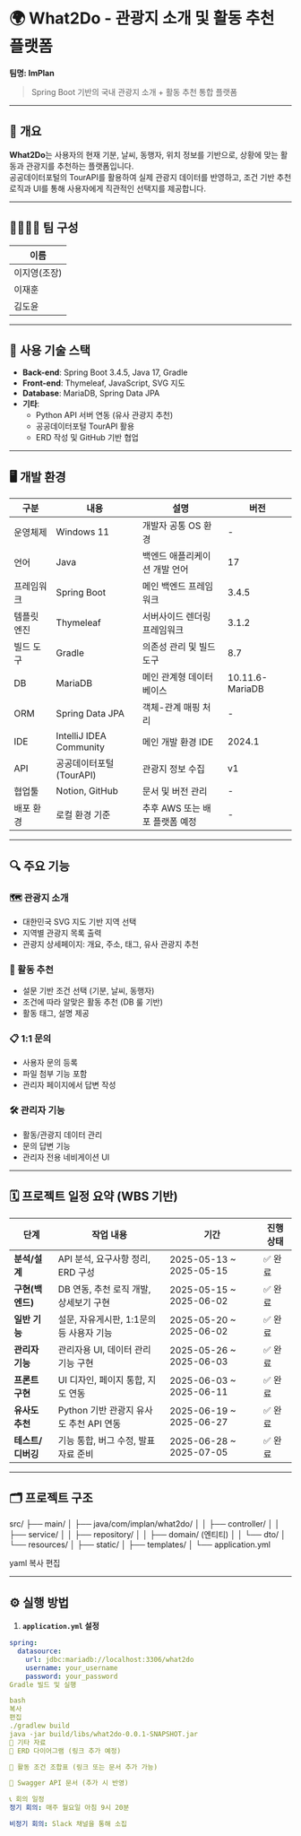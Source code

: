 # 🌍 What2Do - 관광지 소개 및 활동 추천 플랫폼  
**팀명: ImPlan**

> Spring Boot 기반의 국내 관광지 소개 + 활동 추천 통합 플랫폼

---

## 📌 개요

**What2Do**는 사용자의 현재 기분, 날씨, 동행자, 위치 정보를 기반으로, 상황에 맞는 활동과 관광지를 추천하는 플랫폼입니다.  
공공데이터포털의 TourAPI를 활용하여 실제 관광지 데이터를 반영하고, 조건 기반 추천 로직과 UI를 통해 사용자에게 직관적인 선택지를 제공합니다.

---

## 👨‍👩‍👧‍👦 팀 구성

| 이름     |
|----------|
| 이지영(조장)  | 
| 이재훈       |
| 김도윤       |

---

## 🧰 사용 기술 스택

- **Back-end**: Spring Boot 3.4.5, Java 17, Gradle
- **Front-end**: Thymeleaf, JavaScript, SVG 지도
- **Database**: MariaDB, Spring Data JPA
- **기타**:
  - Python API 서버 연동 (유사 관광지 추천)
  - 공공데이터포털 TourAPI 활용
  - ERD 작성 및 GitHub 기반 협업

---

## 🖥 개발 환경

| 구분            | 내용                          | 설명                                     | 버전              |
|-----------------|-------------------------------|------------------------------------------|-------------------|
| 운영체제         | Windows 11                    | 개발자 공통 OS 환경                      | -                 |
| 언어             | Java                          | 백엔드 애플리케이션 개발 언어            | 17                |
| 프레임워크       | Spring Boot                   | 메인 백엔드 프레임워크                   | 3.4.5             |
| 템플릿 엔진      | Thymeleaf                     | 서버사이드 렌더링 프레임워크             | 3.1.2             |
| 빌드 도구        | Gradle                        | 의존성 관리 및 빌드 도구                 | 8.7               |
| DB              | MariaDB                       | 메인 관계형 데이터베이스                  | 10.11.6-MariaDB   |
| ORM             | Spring Data JPA               | 객체-관계 매핑 처리                       | -                 |
| IDE             | IntelliJ IDEA Community       | 메인 개발 환경 IDE                        | 2024.1            |
| API             | 공공데이터포털(TourAPI)       | 관광지 정보 수집                         | v1                |
| 협업툴          | Notion, GitHub                | 문서 및 버전 관리                        | -                 |
| 배포 환경       | 로컬 환경 기준                 | 추후 AWS 또는 배포 플랫폼 예정           | -                 |

---

## 🔍 주요 기능

### 🗺 관광지 소개
- 대한민국 SVG 지도 기반 지역 선택
- 지역별 관광지 목록 출력
- 관광지 상세페이지: 개요, 주소, 태그, 유사 관광지 추천

### 🎡 활동 추천
- 설문 기반 조건 선택 (기분, 날씨, 동행자)
- 조건에 따라 알맞은 활동 추천 (DB 룰 기반)
- 활동 태그, 설명 제공

### 📋 1:1 문의
- 사용자 문의 등록
- 파일 첨부 기능 포함
- 관리자 페이지에서 답변 작성

### 🛠 관리자 기능
- 활동/관광지 데이터 관리
- 문의 답변 기능
- 관리자 전용 네비게이션 UI

---

## 🗓 프로젝트 일정 요약 (WBS 기반)

| **단계**       | **작업 내용**                             | **기간**                | **진행 상태** |
|----------------|--------------------------------------------|--------------------------|----------------|
| **분석/설계**   | API 분석, 요구사항 정리, ERD 구성           | 2025-05-13 ~ 2025-05-15 | ✅ 완료         |
| **구현(백엔드)** | DB 연동, 추천 로직 개발, 상세보기 구현     | 2025-05-15 ~ 2025-06-02 | ✅ 완료         |
| **일반 기능**   | 설문, 자유게시판, 1:1문의 등 사용자 기능    | 2025-05-20 ~ 2025-06-02 | ✅ 완료         |
| **관리자 기능** | 관리자용 UI, 데이터 관리 기능 구현         | 2025-05-26 ~ 2025-06-03 | ✅ 완료         |
| **프론트 구현** | UI 디자인, 페이지 통합, 지도 연동          | 2025-06-03 ~ 2025-06-11 | ✅ 완료         |
| **유사도 추천** | Python 기반 관광지 유사도 추천 API 연동   | 2025-06-19 ~ 2025-06-27 | ✅ 완료         |
| **테스트/디버깅**| 기능 통합, 버그 수정, 발표자료 준비        | 2025-06-28 ~ 2025-07-05 | ✅ 완료         |

---

## 🗂 프로젝트 구조

src/
├── main/
│ ├── java/com/implan/what2do/
│ │ ├── controller/
│ │ ├── service/
│ │ ├── repository/
│ │ ├── domain/ (엔티티)
│ │ └── dto/
│ └── resources/
│ ├── static/
│ ├── templates/
│ └── application.yml

yaml
복사
편집

---

## ⚙️ 실행 방법

1. **`application.yml` 설정**
```yaml
spring:
  datasource:
    url: jdbc:mariadb://localhost:3306/what2do
    username: your_username
    password: your_password
Gradle 빌드 및 실행

bash
복사
편집
./gradlew build
java -jar build/libs/what2do-0.0.1-SNAPSHOT.jar
📂 기타 자료
📌 ERD 다이어그램 (링크 추가 예정)

📌 활동 조건 조합표 (링크 또는 문서 추가 가능)

📌 Swagger API 문서 (추가 시 반영)

📞 회의 일정
정기 회의: 매주 월요일 아침 9시 20분

비정기 회의: Slack 채널을 통해 소집
